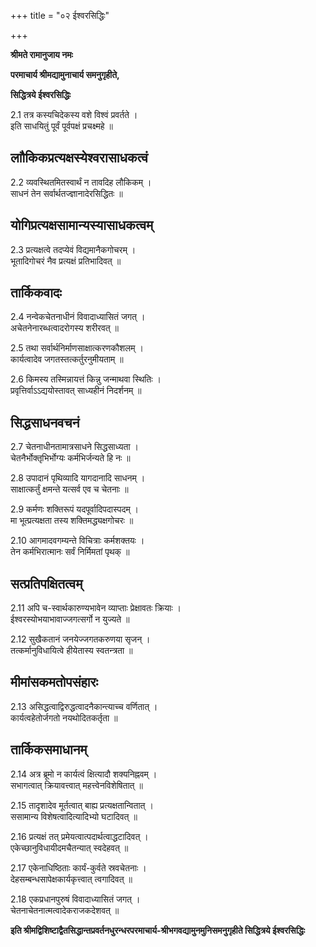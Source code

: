 +++
title = "०२ ईश्वरसिद्धिः"

+++

**श्रीमते रामानुजाय नमः**

**परमाचार्य श्रीमद्यामुनाचार्य समनुगृहीते,**

**सिद्धित्रये ईश्वरसिद्धिः**

2.1 तत्र कस्यचिदेकस्य वशे विश्वं प्रवर्तते ।  
इति साधयितुं पूर्वं पूर्वपक्षं प्रचक्ष्महे ॥

## लाौकिकप्रत्यक्षस्येश्वरासाधकत्वं

2.2 व्यवस्थितमितस्वार्थं न तावदिह लौकिकम् ।  
साधनं तेन सर्वार्थतज्ज्ञानादेरसिद्धितः ॥

## योगिप्रत्यक्षसामान्यस्यासाधकत्वम्

2.3 प्रत्यक्षत्वे तदप्येवं विद्यमानैकगोचरम् ।  
भूतादिगोचरं नैव प्रत्यक्षं प्रतिभादिवत् ॥

## तार्किकवादः

2.4 नन्वेकचेतनाधीनं विवादाध्यासितं जगत् ।  
अचेतनेनारब्धत्वादरोगस्य शरीरवत् ॥

2.5 तथा सर्वार्थनिर्माणसाक्षात्करणकौशलम् ।  
कार्यत्वादेव जगतस्तत्कर्तुरनुमीयताम् ॥

2.6 किमस्य तस्मिन्नायत्तं किन्नु जन्माथवा स्थितिः ।  
प्रवृत्तिर्वाऽऽद्ययोस्तावत् साध्यहीनं निदर्शनम् ॥

## सिद्धसाधनवचनं

2.7 चेतनाधीनतामात्रसाधने सिद्धसाध्यता ।  
चेतनैर्भोक्तृभिर्भोग्यः कर्मभिर्जन्यते हि नः ॥

2.8 उपादानं पृथिव्यादि यागदानादि साधनम् ।  
साक्षात्कर्तुं क्षमन्ते यत्सर्व एव च चेतनाः ॥

2.9 कर्मणः शक्तिरूपं यदपूर्वादिपदास्पदम् ।  
मा भूत्प्रत्यक्षता तस्य शक्तिमद्ध्यक्षगोचरः ॥

2.10 आगमादवगम्यन्ते विचित्राः कर्मशक्तयः ।  
तेन कर्मभिरात्मानः सर्वं निर्मिमतां पृथक् ॥

## सत्प्रतिपक्षितत्वम्

2.11 अपि च-स्वार्थकारुण्यभावेन व्याप्ताः प्रेक्षावतः क्रियाः ।  
ईश्वरस्योभयाभावाज्जगत्सर्गो न युज्यते ॥

2.12 सुखैकतानं जनयेज्जगतकरुणया सृजन् ।  
तत्कर्मानुविधायित्वे हीयेतास्य स्वतन्त्रता ॥

## मीमांसकमतोपसंहारः

2.13 असिद्धत्वाद्विरुद्धत्वादनैकान्त्याच्च वर्णितात् ।  
कार्यत्वहेतोर्जगतो नयथोदितकर्तृता ॥

## तार्किकसमाधानम्

2.14 अत्र ब्रूमो न कार्यत्वं क्षित्यादौ शक्यनिह्नवम् ।  
सभागत्वात् क्रियावत्त्वात् महत्त्वेनविशेषितात् ॥

2.15 तादृशादेव मूर्तत्वात् बाह्य प्रत्यक्षतान्वितात् ।  
ससामान्य विशेषत्वादित्यादिभ्यो घटादिवत् ॥

2.16 प्रत्यक्षं तत् प्रमेयत्वात्पदार्थत्वाद्धटादिवत् ।  
एकेच्छानुविधायीदमचैतन्यात् स्वदेहवत् ॥

2.17 एकेनाधिष्ठिताः कार्यं-कुर्वते स्रवचेतनाः ।  
देहसम्बन्धसापेक्षकार्यकृत्त्वात् त्वगादिवत् ॥

2.18 एकप्रधानपुरुषं विवादाध्यासितं जगत् ।  
चेतनाचेतनात्मत्वादेकराजकदेशवत् ॥

**इति श्रीमद्विशिष्टाद्वैतसिद्धान्तप्रवर्तनधुरन्धरपरमाचार्य-श्रीभगवद्यामुनमुनिसमनुगृहीते सिद्धित्रये ईश्वरसिद्धिः**
